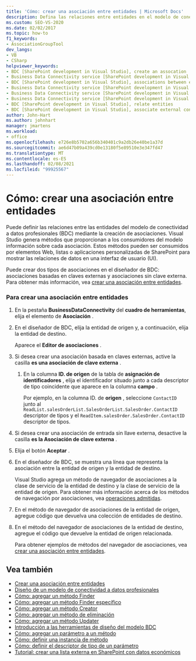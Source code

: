 ```yaml
---
title: 'Cómo: crear una asociación entre entidades | Microsoft Docs'
description: Defina las relaciones entre entidades en el modelo de conectividad a datos profesionales (BDC) mediante la creación de asociaciones en Visual Studio.
ms.custom: SEO-VS-2020
ms.date: 02/02/2017
ms.topic: how-to
f1_keywords:
- AssociationGroupTool
dev_langs:
- VB
- CSharp
helpviewer_keywords:
- BDC [SharePoint development in Visual Studio], create an assocation
- Business Data Connectivity service [SharePoint development in Visual Studio], associations between entities
- BDC [SharePoint development in Visual Studio], associations between entities
- Business Data Connectivity service [SharePoint development in Visual Studio], create an assocation
- Business Data Connectivity service [SharePoint development in Visual Studio], associate external content types
- Business Data Connectivity service [SharePoint development in Visual Studio], relate entities
- BDC [SharePoint development in Visual Studio], relate entities
- BDC [SharePoint development in Visual Studio], associate external content types
author: John-Hart
ms.author: johnhart
manager: jmartens
ms.workload:
- office
ms.openlocfilehash: e726e8b5702a656b340401c9a2db26e40be1a37d
ms.sourcegitcommit: ae6d47b09a439cd0e13180f5e89510e3e347fd47
ms.translationtype: MT
ms.contentlocale: es-ES
ms.lasthandoff: 02/08/2021
ms.locfileid: "99925567"
---
```

# <a name="how-to-create-an-association-between-entities"></a>Cómo: crear una asociación entre entidades
  Puede definir las relaciones entre las entidades del modelo de conectividad a datos profesionales (BDC) mediante la creación de asociaciones. Visual Studio genera métodos que proporcionan a los consumidores del modelo información sobre cada asociación. Estos métodos pueden ser consumidos por elementos Web, listas o aplicaciones personalizadas de SharePoint para mostrar las relaciones de datos en una interfaz de usuario (UI).

 Puede crear dos tipos de asociaciones en el diseñador de BDC: asociaciones basadas en claves externas y asociaciones sin clave externa. Para obtener más información, vea [crear una asociación entre entidades](../sharepoint/creating-an-association-between-entities.md).

### <a name="to-create-an-association-between-entities"></a>Para crear una asociación entre entidades

1. En la pestaña **BusinessDataConnectivity** del **cuadro de herramientas**, elija el elemento de **Asociación** .

2. En el diseñador de BDC, elija la entidad de origen y, a continuación, elija la entidad de destino.

     Aparece el **Editor de asociaciones** .

3. Si desea crear una asociación basada en claves externas, active la casilla **es una asociación de clave externa** .

    1. En la columna **ID. de origen** de la tabla de **asignación de identificadores** , elija el identificador situado junto a cada descriptor de tipo coincidente que aparece en la columna **campo** .

         Por ejemplo, en la columna ID. de **origen** , seleccione `ContactID` junto al `ReadList.salesOrderList.SalesOrderList.SalesOrder.ContactID` descriptor de tipos y el `ReadItem.salesOrder.SalesOrder.ContactID` descriptor de tipos.

4. Si desea crear una asociación de entrada sin llave externa, desactive la casilla **es la Asociación de clave externa** .

5. Elija el botón **Aceptar** .

6. En el diseñador de BDC, se muestra una línea que representa la asociación entre la entidad de origen y la entidad de destino.

     Visual Studio agrega un método de navegador de asociaciones a la clase de servicio de la entidad de destino y la clase de servicio de la entidad de origen. Para obtener más información acerca de los métodos de navegación por asociaciones, vea [operaciones admitidas](/previous-versions/office/developer/sharepoint-2010/ee557363(v=office.14)).

7. En el método de navegador de asociaciones de la entidad de origen, agregue código que devuelva una colección de entidades de destino.

8. En el método del navegador de asociaciones de la entidad de destino, agregue el código que devuelve la entidad de origen relacionada.

     Para obtener ejemplos de métodos del navegador de asociaciones, vea [crear una asociación entre entidades](../sharepoint/creating-an-association-between-entities.md).

## <a name="see-also"></a>Vea también
- [Crear una asociación entre entidades](../sharepoint/creating-an-association-between-entities.md)
- [Diseño de un modelo de conectividad a datos profesionales](../sharepoint/designing-a-business-data-connectivity-model.md)
- [Cómo: agregar un método Finder](../sharepoint/how-to-add-a-finder-method.md)
- [Cómo: agregar un método Finder específico](../sharepoint/how-to-add-a-specific-finder-method.md)
- [Cómo: agregar un método Creator](../sharepoint/how-to-add-a-creator-method.md)
- [Cómo: agregar un método de eliminación](../sharepoint/how-to-add-a-deleter-method.md)
- [Cómo: agregar un método Updater](../sharepoint/how-to-add-an-updater-method.md)
- [Introducción a las herramientas de diseño del modelo BDC](../sharepoint/bdc-model-design-tools-overview.md)
- [Cómo: agregar un parámetro a un método](../sharepoint/how-to-add-a-parameter-to-a-method.md)
- [Cómo: definir una instancia de método](../sharepoint/how-to-define-a-method-instance.md)
- [Cómo: definir el descriptor de tipo de un parámetro](../sharepoint/how-to-define-the-type-descriptor-of-a-parameter.md)
- [Tutorial: crear una lista externa en SharePoint con datos económicos](../sharepoint/walkthrough-creating-an-external-list-in-sharepoint-by-using-business-data.md)
